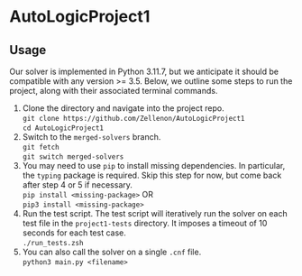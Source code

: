 # AutoLogicProject1

## Usage

Our solver is implemented in Python 3.11.7, but we anticipate it should be compatible with any version >= 3.5.
Below, we outline some steps to run the project, along with their associated terminal commands. 

1. Clone the directory and navigate into the project repo. \
   `git clone https://github.com/Zellenon/AutoLogicProject1` \
   `cd AutoLogicProject1`
2. Switch to the `merged-solvers` branch. \
    `git fetch` \
    `git switch merged-solvers`
3. You may need to use `pip` to install missing dependencies. In particular, the `typing` package is required. Skip this step for now, but come back after step 4 or 5 if necessary.  \
    `pip install <missing-package>` OR \
    `pip3 install <missing-package>`
4. Run the test script. The test script will iteratively run the solver on each test 
   file in the `project1-tests` directory. It imposes a timeout of 10 seconds for each test case. \
    `./run_tests.zsh`
5. You can also call the solver on a single `.cnf` file. \
    `python3 main.py <filename>`
